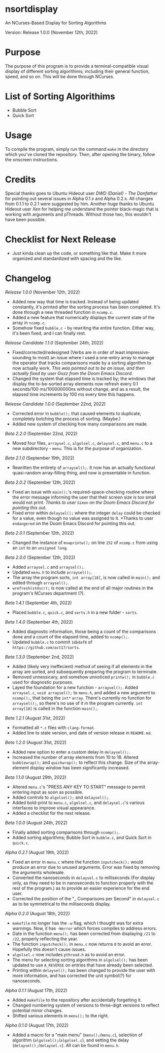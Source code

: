 # nsortdisplay
An NCurses-Based Display for Sorting Algorithms

Version: Release 1.0.0 (November 12th, 2022)

# Purpose
  The purpose of this program is to provide a terminal-compatible visual display of different sorting algorithims; including their general function, speed, and so on. This will be done through NCurses.

# List of Sorting Algorithims
  - Bubble Sort
  - Quick Sort
  
# Usage
  To compile the program, simply run the command ``make`` in the directory which you've cloned the repository.
  Then, after opening the binary, follow the onscreen instructions.

# Credits
  Special thanks goes to Ubuntu Hideout user *DWD (Daniel) - The Danfather* for pointing out several issues in Alpha 0.1.x and Alpha 0.2.x. All changes from 0.1.1 to 0.2.1 were suggested by him. Another huge thanks to Ubuntu Hideout user *Xen* for helping me understand the pointer black-magic that is working with arguments and pThreads. Without those two, this wouldn't have been possible.

# Checklist for Next Release
  - Just kinda clean up the code, or something like that. Make it more organized and standardized with spacing and the like.

# Changelog
  *Release 1.0.0* (November 12th, 2022)
  - Added new way that time is tracked. Instead of being updated constantly, it's printed after the sorting process has been completed. It's done through a new threaded function in ``ncomp.c``.
  - Added a new feature that numerically displays the current state of the array in ``ncomp.c``.
  - Somehow fixed ``bubble.c`` - by rewriting the entire function. Either way, it's been fixed, and I can finally rest.
  
  *Release Candidate 1.1.0* (September 24th, 2022)
  - Fixed/corrected/redesigned (Verbs are in order of least impressive-sounding to most) an issue where I used a one-entry array to manage the operator that tracks comparisons made by a sorting algorithm to now actually work. *This was pointed out to be an issue, and then actually fixed by user Gozz from the Doom Emacs Discord.*
  - Changed the system that elapsed time is tracked by; the windows that display the to-be-sorted array elements now refresh every 0.1 seconds/100 ms/100000000ns without change, and as a result, the elapsed time increments by 100 ms every time this happens.

  *Release Candidate 1.0.0* (September 22nd, 2022)
  - Corrected error in ``bubble();`` that caused elements to duplicate, completely botching the process of sorting. (Maybe.)
  - Added new system of checking how many comparisons are made.

  *Beta 2.2.0* (September 22nd, 2022)
  - Moved four files, ``arraysel.c``, ``algolsel.c``, ``delaysel.c``, and ``menu.c`` to a new subdirectory - ``menu``. This is for the purpose of organization.
  
  *Beta 2.1.0* (September 19th, 2022)
  - Rewritten the entirety of ``arraysel();``. It now has an actually functional quasi-random array-filling thing, and now is presentable in function.
  
  *Beta 2.0.2* (September 12th, 2022)
  - Fixed an issue with ``main();``'s required-space-checking routine where the error message informing the user that their screen size is too small would not print. *Thanks to user ``Simon`` on the Doom Emacs Discord for pointing this out.*
  - Fixed error within ``delaysel();`` where the integer ``delay`` could be checked for a value, even though no value was assigned to it. *Thanks to user ``endangered`` on the Doom Emacs Discord for pointing this out.

  *Beta 2.0.1* (September 12th, 2022)
  - Changed the instance of ``mvwprintw();`` on line ``152`` of ``ncomp.c`` from using an ``int`` to an ``unsigned long``.
  
  *Beta 2.0.0* (September 12th, 2022)
  - Added ``arraysel.c`` and ``arraysel();``.
  - Updated ``menu.h`` to include ``arraysel();``.
  - The array the program sorts, ``int array[18]``, is now called in ``main();`` and edited through ``arraysel();``.
  - ``wrefresh(stdscr);`` is now called at the end of all major routines in the program's NCurses department (?).
  
  *Beta 1.4.1* (September 4th, 2022)
  - Placed ``bubble.c``, ``quick.c``, and ``sorts.h`` in a new folder - ``sorts``.
  
  *Beta 1.4.0* (September 4th, 2022)
  - Added diagnostic information, those being a count of the comparisons done and a count of the elapsed time, added to ``ncomp();``.
  - Updated ``bubble.c`` to commit ``1dbdaf8`` of ``https://github.com/act17/sorts``.
  
  *Beta 1.3.0* (September 2nd, 2022)
  - Added (likely very ineffecient) method of seeing if all elements in the array are sorted, and subsequently preparing the program to terminate.
  - Removed unnessicary, and somehow unnoticed ``printw();`` in ``bubble.c`` used for diagnostic purposes.
  - Layed the foundation for a new function - ``arraysel();``. Added ``arraysel.c``, ``void arraysel();`` to ``menu.h``, and added a new argument to ``ncomp();``, that being the ``int*`` ``array``. There's currently no function for ``arraysel();``, so there's no use of it in the program currently. ``int array[18]`` is called in the function ``main();``.
  
  *Beta 1.2.1* (August 31st, 2022)
  - Formatted all ``*.c`` files with ``clang-format``.
  - Added line to state version, and date of version release in ``README.md``.
  
  *Beta 1.2.0* (August 31st, 2022)
  - Added new option to enter a custom delay in ``delaysel();``.
  - Increased the number of array elements from 10 to 18. Altered ``bubblewrap();`` and ``quickwrap();`` to reflect this change. Size of the array-element display window has been significantly increased.
  
  *Beta 1.1.0* (August 29th, 2022)
  - Altered ``menu.c``'s "PRESS ANY KEY TO START" message to permit entering input as soon as possible.
  - Added controls to ``algolsel();`` and ``delaysel();``.
  - Added bold-print to ``menu.c``, ``algolsel.c``, and ``delaysel.c``'s various interfaces to improve visual appearance.
  - Added a checklist for the next release.
  
  *Beta 1.0.0* (August 24th, 2022)
  - Finally added sorting comparisons through ``ncomp();``.
  - Added sorting algorithms; Bubble Sort in ``bubble.c``, and Quick Sort in ``quick.c``.
  
  *Alpha 0.2.1* (August 19th, 2022)
  - Fixed an error in ``menu.c`` where the function ``inputcheck();`` would produce an error due to unused arguments. Error was fixed by removing the arguments wholesale.
  - Converted the nanoseconds in ``delaysel.c`` to milliseconds (For display only, as they need to be in nanoseconds to function properly with the rest of the program.) as to provide an easier experience for the end user.
  - Corrected the position of the "_ Comparisons per Second" in ``delaysel.c`` as to be symmetrical to the milliseconds display.
  
  *Alpha 0.2.0* (August 18th, 2022)
  - ``makefile`` no longer has the ``-w`` flag, which I thought was for extra warnings. Now, it has ``-Werror`` which forces compiles to address errors.
  - Date in the function ``menu();`` has been corrected from displaying ``/21`` to ``/22``, properly reflecting the year.
  - The function ``inputcheck();`` in ``menu.c`` now returns ``0`` to avoid an error. Hopefully this doesn't cause issues.
  - ``algolsel.c`` now includes ``pthread.h`` as to avoid an error.
  - The menu for selecting sorting algorithms in ``algolsel();`` has been updated to use ``A_REVERSE`` on entries that have already been selected.
  - Printing within ``delaysel();`` has been changed to provide the user with more information, and has corrected the unit symbol(?) for nanoseconds.

  *Alpha 0.1.1* (August 17th, 2022)
  - Added ``makefile`` to the repository after accidentally forgetting it.
  - Changed numbering system of versions to three-digit versions to reflect potential minor changes.
  - Shifted various elements in ``menu();`` to the right.
  
  *Alpha 0.1.0* (August 17th, 2022)
  - Added a macro for a "main menu" (``menu();``/``menu.c``), selection of algorithm (``algolsel();``/``algolsel.c``), and setting the delay (``delaysel();``/``delaysel.c``). All can be found in ``menu.h``.
